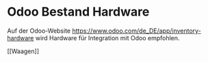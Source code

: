 # Odoo Bestand Hardware

Auf der Odoo-Website <https://www.odoo.com/de_DE/app/inventory-hardware> wird Hardware für Integration mit Odoo empfohlen.


[[Waagen]]